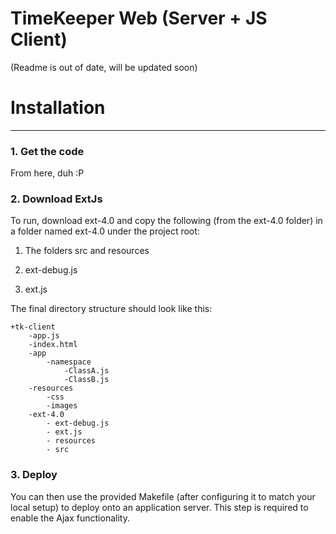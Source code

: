 TimeKeeper Web (Server + JS Client)
==============================

(Readme is out of date, will be updated soon)

# Installation
--------------------------------

### 1. Get the code

From here, duh :P
  
### 2. Download ExtJs

To run, download ext-4.0 and copy the following (from the ext-4.0 folder) in a folder named ext-4.0 under the project root:

1. The folders src and resources

2. ext-debug.js

3. ext.js

The final directory structure should look like this:

	+tk-client
		-app.js
		-index.html
		-app
			-namespace
				-ClassA.js
				-ClassB.js
		-resources
			-css
			-images
		-ext-4.0
			- ext-debug.js
			- ext.js
			- resources
			- src

### 3. Deploy

You can then use the provided Makefile (after configuring it to match your local setup) to deploy onto an application server. 
This step is required to enable the Ajax functionality.